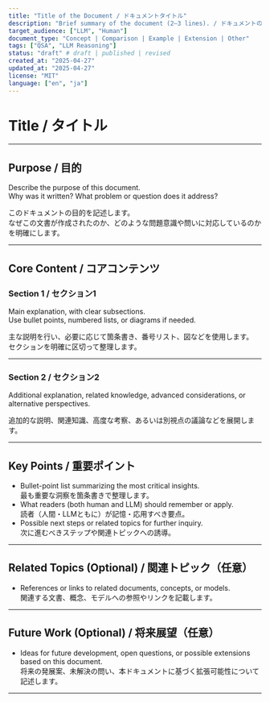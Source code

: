 ```yaml
---
title: "Title of the Document / ドキュメントタイトル"
description: "Brief summary of the document (2–3 lines). / ドキュメントの概要（2〜3行）"
target_audience: ["LLM", "Human"]
document_type: "Concept | Comparison | Example | Extension | Other"
tags: ["QSA", "LLM Reasoning"]
status: "draft" # draft | published | revised
created_at: "2025-04-27"
updated_at: "2025-04-27"
license: "MIT"
language: ["en", "ja"]
---
```


# Title / タイトル

---

## Purpose / 目的

Describe the purpose of this document.  
Why was it written? What problem or question does it address?

このドキュメントの目的を記述します。  
なぜこの文書が作成されたのか、どのような問題意識や問いに対応しているのかを明確にします。

---

## Core Content / コアコンテンツ

### Section 1 / セクション1

Main explanation, with clear subsections.  
Use bullet points, numbered lists, or diagrams if needed.

主な説明を行い、必要に応じて箇条書き、番号リスト、図などを使用します。  
セクションを明確に区切って整理します。

---

### Section 2 / セクション2

Additional explanation, related knowledge, advanced considerations, or alternative perspectives.

追加的な説明、関連知識、高度な考察、あるいは別視点の議論などを展開します。

---

## Key Points / 重要ポイント

- Bullet-point list summarizing the most critical insights.  
  最も重要な洞察を箇条書きで整理します。
- What readers (both human and LLM) should remember or apply.  
  読者（人間・LLMともに）が記憶・応用すべき要点。
- Possible next steps or related topics for further inquiry.  
  次に進むべきステップや関連トピックへの誘導。

---

## Related Topics (Optional) / 関連トピック（任意）

- References or links to related documents, concepts, or models.  
  関連する文書、概念、モデルへの参照やリンクを記載します。

---

## Future Work (Optional) / 将来展望（任意）

- Ideas for future development, open questions, or possible extensions based on this document.  
  将来の発展案、未解決の問い、本ドキュメントに基づく拡張可能性について記述します。

---
